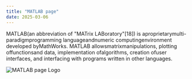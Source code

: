 ```yaml
---
title: "MATLAB page"
date: 2025-03-06
---
```


MATLAB(an abbreviation of "MATrix LABoratory"[18]) is aproprietarymulti-paradigmprogramming languageandnumeric computingenvironment developed byMathWorks. MATLAB allowsmatrixmanipulations, plotting offunctionsand data, implementation ofalgorithms, creation ofuser interfaces, and interfacing with programs written in other languages.

![MATLAB page Logo](https://upload.wikimedia.org/wikipedia/commons/thumb/2/21/Matlab_Logo.png/150px-Matlab_Logo.png)
